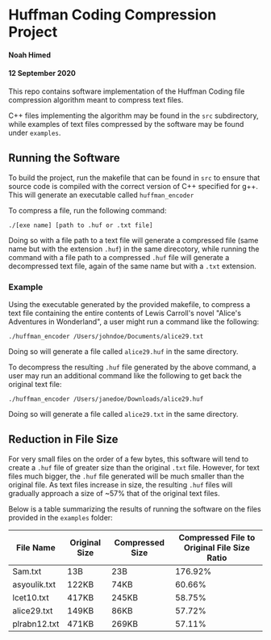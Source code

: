 # Huffman Coding Compression Project
#### Noah Himed
#### 12 September 2020

This repo contains software implementation of the Huffman Coding
file compression algorithm meant to compress text files.

C++ files implementing the algorithm may be found in the `src` 
subdirectory, while examples of text files compressed by the software 
may be found under `examples`. 

## Running the Software

To build the project, run the makefile that can be found in `src` to ensure 
that source code is compiled with the correct version of C++ specified for g++.
This will generate an executable called `huffman_encoder`

To compress a file, run the following command:

	./[exe name] [path to .huf or .txt file]

Doing so with a file path to a text file will generate a compressed file 
(same name but with the extension `.huf`) in the same direcotory, while 
running the command with a file path to a compressed `.huf` file will generate a 
decompressed text file, again of the same name but with a `.txt` extension.

### Example

Using the executable generated by the provided makefile, to compress a text file
containing the entire contents of Lewis Carroll's novel "Alice's Adventures in Wonderland", 
a user might run a command like the following:

	./huffman_encoder /Users/johndoe/Documents/alice29.txt

Doing so will generate a file called `alice29.huf` in the same directory. 

To decompress the resulting `.huf` file generated by the above command, a user may run an additional
command like the following to get back the original text file:

	./huffman_encoder /Users/janedoe/Downloads/alice29.huf

Doing so will generate a file called `alice29.txt` in the same directory.

## Reduction in File Size

For very small files on the order of a few bytes, this software will tend to create a `.huf` file
of greater size than the original `.txt` file. However, for text files much bigger, the `.huf` file generated
will be much smaller than the original file. As text files increase in size, the resulting `.huf` files will
gradually approach a size of ~57% that of the original text files.

Below is a table summarizing the results of running the software on the files provided in the `examples` folder:

| File Name | Original Size | Compressed Size | Compressed File to Original File Size Ratio |
| --- | --- | --- | --- |
| Sam.txt | 13B | 23B | 176.92% |
| asyoulik.txt | 122KB | 74KB | 60.66% |
| lcet10.txt | 417KB | 245KB | 58.75% |
| alice29.txt | 149KB | 86KB | 57.72% |
| plrabn12.txt | 471KB | 269KB | 57.11% |

